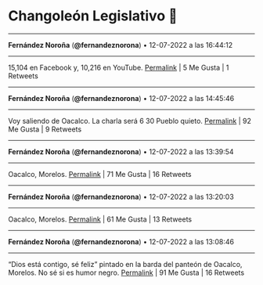 # Changoleón Legislativo 🙈
*****
**Fernández Noroña** (**@fernandeznorona**) • 12-07-2022 a las 16:44:12
*****
15,104 en Facebook y, 10,216 en YouTube.
[Permalink](https://twitter.com/fernandeznorona/status/1547019026802659329) | 5 Me Gusta | 1 Retweets
*****
**Fernández Noroña** (**@fernandeznorona**) • 12-07-2022 a las 14:45:46
*****
Voy saliendo de Oacalco. La charla será 6 30 Pueblo quieto.
[Permalink](https://twitter.com/fernandeznorona/status/1546989219876376579) | 92 Me Gusta | 9 Retweets
*****
**Fernández Noroña** (**@fernandeznorona**) • 12-07-2022 a las 13:39:54
*****
Oacalco, Morelos.
[Permalink](https://twitter.com/fernandeznorona/status/1546972643852787713) | 71 Me Gusta | 16 Retweets
*****
**Fernández Noroña** (**@fernandeznorona**) • 12-07-2022 a las 13:20:03
*****
Oacalco, Morelos.
[Permalink](https://twitter.com/fernandeznorona/status/1546967649074176000) | 61 Me Gusta | 13 Retweets
*****
**Fernández Noroña** (**@fernandeznorona**) • 12-07-2022 a las 13:08:46
*****
“Dios está contigo, sé feliz” pintado en la barda del panteón de Oacalco, Morelos. No sé si es humor negro.
[Permalink](https://twitter.com/fernandeznorona/status/1546964809312256000) | 91 Me Gusta | 16 Retweets